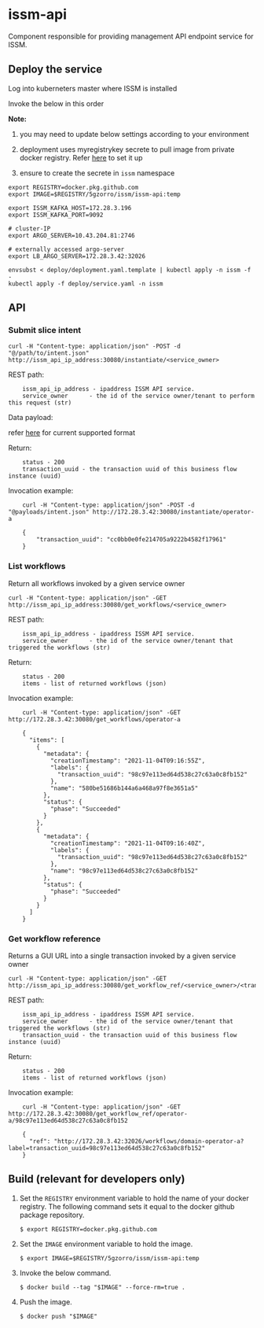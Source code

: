 # issm-api

Component responsible for providing management API endpoint service for ISSM.

## Deploy the service

Log into kuberneters master where ISSM is installed

Invoke the below in this order

**Note:**

1. you may need to update below settings according to your environment

1. deployment uses myregistrykey secrete to pull image from private docker registry. Refer [here](https://github.com/5GZORRO/infrastructure/blob/master/docs/kubernetes-private-dockerregistry.md) to set it up

1. ensure to create the secrete in `issm` namespace

```
export REGISTRY=docker.pkg.github.com
export IMAGE=$REGISTRY/5gzorro/issm/issm-api:temp

export ISSM_KAFKA_HOST=172.28.3.196
export ISSM_KAFKA_PORT=9092

# cluster-IP
export ARGO_SERVER=10.43.204.81:2746

# externally accessed argo-server
export LB_ARGO_SERVER=172.28.3.42:32026
```

```
envsubst < deploy/deployment.yaml.template | kubectl apply -n issm -f -
kubectl apply -f deploy/service.yaml -n issm
```

## API

### Submit slice intent

```
curl -H "Content-type: application/json" -POST -d "@/path/to/intent.json" http://issm_api_ip_address:30080/instantiate/<service_owner>
```

REST path:

```
    issm_api_ip_address - ipaddress ISSM API service.
    service_owner      - the id of the service owner/tenant to perform this request (str)
```

Data payload:

refer [here](payloads/intent.md) for current supported format

Return:

```
    status - 200
    transaction_uuid - the transaction uuid of this business flow instance (uuid)
```

Invocation example:

```
    curl -H "Content-type: application/json" -POST -d "@payloads/intent.json" http://172.28.3.42:30080/instantiate/operator-a

    {
        "transaction_uuid": "cc0bb0e0fe214705a9222b4582f17961"
    }
```

### List workflows

Return all workflows invoked by a given service owner

```
curl -H "Content-type: application/json" -GET http://issm_api_ip_address:30080/get_workflows/<service_owner>
```

REST path:

```
    issm_api_ip_address - ipaddress ISSM API service.
    service_owner      - the id of the service owner/tenant that triggered the workflows (str)
```

Return:

```
    status - 200
    items - list of returned workflows (json)
```


Invocation example:

```
    curl -H "Content-type: application/json" -GET http://172.28.3.42:30080/get_workflows/operator-a

    {
      "items": [
        {
          "metadata": {
            "creationTimestamp": "2021-11-04T09:16:55Z",
            "labels": {
              "transaction_uuid": "98c97e113ed64d538c27c63a0c8fb152"
            },
            "name": "580be51686b144a6a468a97f8e3651a5"
          },
          "status": {
            "phase": "Succeeded"
          }
        },
        {
          "metadata": {
            "creationTimestamp": "2021-11-04T09:16:40Z",
            "labels": {
              "transaction_uuid": "98c97e113ed64d538c27c63a0c8fb152"
            },
            "name": "98c97e113ed64d538c27c63a0c8fb152"
          },
          "status": {
            "phase": "Succeeded"
          }
        }
      ]
    }
```


### Get workflow reference

Returns a GUI URL into a single transaction invoked by a given service owner

```
curl -H "Content-type: application/json" -GET http://issm_api_ip_address:30080/get_workflow_ref/<service_owner>/<transaction_uuid>
```

REST path:

```
    issm_api_ip_address - ipaddress ISSM API service.
    service_owner      - the id of the service owner/tenant that triggered the workflows (str)
    transaction_uuid - the transaction uuid of this business flow instance (uuid)
```

Return:

```
    status - 200
    items - list of returned workflows (json)
```

Invocation example:

```
    curl -H "Content-type: application/json" -GET http://172.28.3.42:30080/get_workflow_ref/operator-a/98c97e113ed64d538c27c63a0c8fb152

    {
      "ref": "http://172.28.3.42:32026/workflows/domain-operator-a?label=transaction_uuid=98c97e113ed64d538c27c63a0c8fb152"
    }
```

## Build (**relevant for developers only**)

1.  Set the `REGISTRY` environment variable to hold the name of your docker registry. The following command sets it
    equal to the docker github package repository.

    ```
    $ export REGISTRY=docker.pkg.github.com
    ```

1.  Set the `IMAGE` environment variable to hold the image.

    ```
    $ export IMAGE=$REGISTRY/5gzorro/issm/issm-api:temp
    ```

1.  Invoke the below command.

    ```
    $ docker build --tag "$IMAGE" --force-rm=true .
    ```

1.  Push the image.

    ```
    $ docker push "$IMAGE"
    ```
